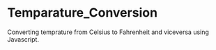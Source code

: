 # Temparature_Conversion

Converting temprature from Celsius to Fahrenheit and viceversa using Javascript.
